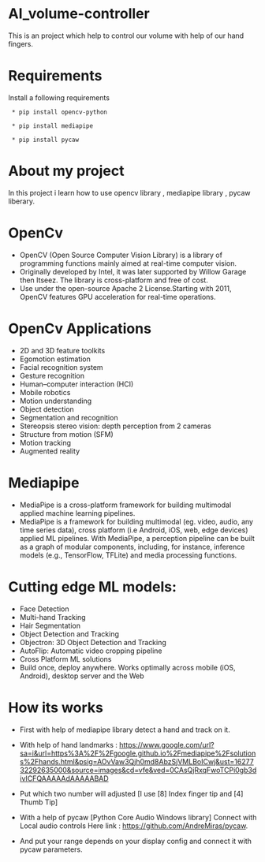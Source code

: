 # AI_volume-controller
  This is an project which help to control our volume with help of our hand fingers.
  
# Requirements

Install a following requirements

     * pip install opencv-python

     * pip install mediapipe
     
     * pip install pycaw
 
 # About my project
 
 In this project i learn how to use opencv library , mediapipe library , pycaw liberary.
 
 # OpenCv
 
* OpenCV (Open Source Computer Vision Library) is a library of programming functions mainly aimed at real-time computer vision.
* Originally developed by Intel, it was later supported by Willow Garage then Itseez. The library is cross-platform and free of cost. 
* Use under the open-source Apache 2 License.Starting with 2011, OpenCV features GPU acceleration for real-time operations.
 
 # OpenCv Applications

* 2D and 3D feature toolkits
* Egomotion estimation
* Facial recognition system
* Gesture recognition
* Human–computer interaction (HCI)
* Mobile robotics
* Motion understanding
* Object detection
* Segmentation and recognition
* Stereopsis stereo vision: depth perception from 2 cameras
* Structure from motion (SFM)
* Motion tracking
* Augmented reality

# Mediapipe

* MediaPipe is a cross-platform framework for building multimodal applied machine learning pipelines.
* MediaPipe is a framework for building multimodal (eg. video, audio, any time series data), cross platform (i.e Android, iOS, web, edge devices) applied ML pipelines. With MediaPipe, a perception pipeline can be built as a graph of modular components, including, for instance, inference models (e.g., TensorFlow, TFLite) and media processing functions.

# Cutting edge ML models:

* Face Detection
* Multi-hand Tracking
* Hair Segmentation
* Object Detection and Tracking
* Objectron: 3D Object Detection and Tracking
* AutoFlip: Automatic video cropping pipeline
* Cross Platform ML solutions
* Build once, deploy anywhere. Works optimally across mobile (iOS, Android), desktop server and the Web

# How its works

* First with help of mediapipe library detect a hand and track on it.

* With help of hand landmarks : https://www.google.com/url?sa=i&url=https%3A%2F%2Fgoogle.github.io%2Fmediapipe%2Fsolutions%2Fhands.html&psig=AOvVaw3Qjh0md8AbzSjVMLBoICwj&ust=1627732292635000&source=images&cd=vfe&ved=0CAsQjRxqFwoTCPi0gb3divICFQAAAAAdAAAAABAD

* Put which two number will adjusted [I use [8] Index finger tip and [4] Thumb Tip]

* With a help of pycaw [Python Core Audio Windows library] Connect with Local audio controls Here link : https://github.com/AndreMiras/pycaw.

* And put your range depends on your display config and connect it with pycaw parameters.
 
